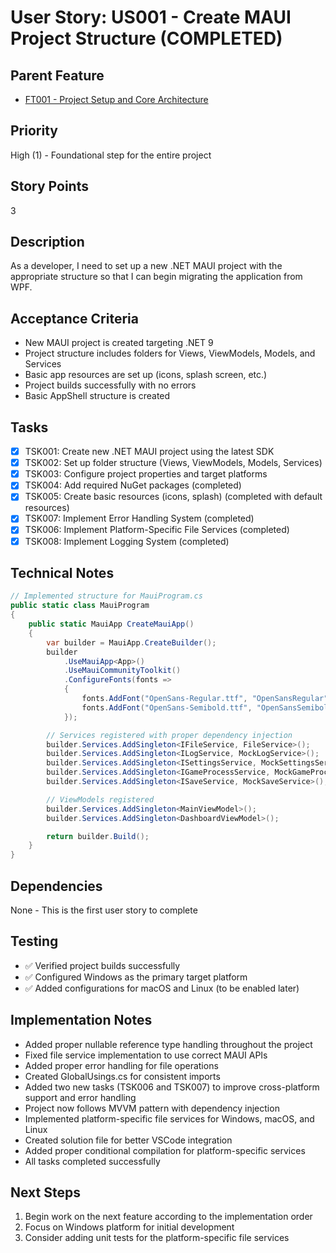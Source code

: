 # User Story: US001 - Create MAUI Project Structure (COMPLETED)

## Parent Feature

- [FT001 - Project Setup and Core Architecture](FT001-Project-Setup.md)

## Priority

High (1) - Foundational step for the entire project

## Story Points

3

## Description

As a developer, I need to set up a new .NET MAUI project with the appropriate structure so that I can begin migrating the application from WPF.

## Acceptance Criteria

- New MAUI project is created targeting .NET 9
- Project structure includes folders for Views, ViewModels, Models, and Services
- Basic app resources are set up (icons, splash screen, etc.)
- Project builds successfully with no errors
- Basic AppShell structure is created

## Tasks

- [x] TSK001: Create new .NET MAUI project using the latest SDK
- [x] TSK002: Set up folder structure (Views, ViewModels, Models, Services)
- [x] TSK003: Configure project properties and target platforms
- [x] TSK004: Add required NuGet packages (completed)
- [x] TSK005: Create basic resources (icons, splash) (completed with default resources)
- [x] TSK007: Implement Error Handling System (completed)
- [x] TSK006: Implement Platform-Specific File Services (completed)
- [x] TSK008: Implement Logging System (completed)

## Technical Notes

```csharp
// Implemented structure for MauiProgram.cs
public static class MauiProgram
{
    public static MauiApp CreateMauiApp()
    {
        var builder = MauiApp.CreateBuilder();
        builder
            .UseMauiApp<App>()
            .UseMauiCommunityToolkit()
            .ConfigureFonts(fonts =>
            {
                fonts.AddFont("OpenSans-Regular.ttf", "OpenSansRegular");
                fonts.AddFont("OpenSans-Semibold.ttf", "OpenSansSemibold");
            });

        // Services registered with proper dependency injection
        builder.Services.AddSingleton<IFileService, FileService>();
        builder.Services.AddSingleton<ILogService, MockLogService>();
        builder.Services.AddSingleton<ISettingsService, MockSettingsService>();
        builder.Services.AddSingleton<IGameProcessService, MockGameProcessService>();
        builder.Services.AddSingleton<ISaveService, MockSaveService>();

        // ViewModels registered
        builder.Services.AddSingleton<MainViewModel>();
        builder.Services.AddSingleton<DashboardViewModel>();

        return builder.Build();
    }
}
```

## Dependencies

None - This is the first user story to complete

## Testing

- ✅ Verified project builds successfully
- ✅ Configured Windows as the primary target platform
- ✅ Added configurations for macOS and Linux (to be enabled later)

## Implementation Notes

- Added proper nullable reference type handling throughout the project
- Fixed file service implementation to use correct MAUI APIs
- Added proper error handling for file operations
- Created GlobalUsings.cs for consistent imports
- Added two new tasks (TSK006 and TSK007) to improve cross-platform support and error handling
- Project now follows MVVM pattern with dependency injection
- Implemented platform-specific file services for Windows, macOS, and Linux
- Created solution file for better VSCode integration
- Added proper conditional compilation for platform-specific services
- All tasks completed successfully

## Next Steps

1. Begin work on the next feature according to the implementation order
2. Focus on Windows platform for initial development
3. Consider adding unit tests for the platform-specific file services
